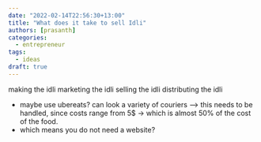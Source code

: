 ```yaml
---
date: "2022-02-14T22:56:30+13:00"
title: "What does it take to sell Idli"
authors: [prasanth]
categories:
  - entrepreneur
tags:
  - ideas
draft: true
---
```


making the idli
marketing the idli
selling the idli
distributing the idli

- maybe use ubereats?
  can look a variety of couriers --> this needs to be handled, since costs range from 5$ -> which is almost 50% of the cost of the food.
- which means you do not need a website?
